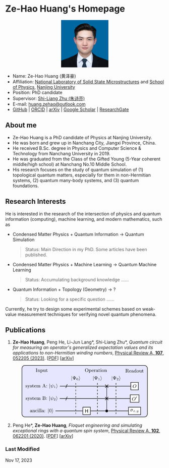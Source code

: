 # Ze-Hao Huang's Homepage

<div align=center>
    <img src="./ID_Photo.jpg" alt="image" width="150" height="auto">
</div>


- Name: Ze-Hao Huang (黄泽豪)
- Affiliation: [National Laboratory of Solid State Microstructures](https://vlssm.nju.edu.cn/main.htm) and [School of Physics](https://physics.nju.edu.cn/), [Nanjing University](https://www.nju.edu.cn/)
- Position: PhD candidate
- Supervisor: [Shi-Liang Zhu (朱诗亮)](https://physics.scnu.edu.cn/a/20201218/6945.html)
- E-mail: [huang.zehao@outlook.com](mailto:huang.zehao@outlook.com)
- [GitHub](https://github.com/zhhuang98)
 | [ORCID](https://orcid.org/0000-0002-1180-7673)
 | [arXiv](https://arxiv.org/a/huang_z_3.html)
 | [Google Scholar](https://scholar.google.cz/citations?hl=zh-CN&pli=1&user=Guq9h6AAAAAJ)
 | [ResearchGate](https://www.researchgate.net/profile/Ze-Hao-Huang)


## About me

- Ze-Hao Huang is a PhD candidate of Physics at Nanjing University.
- He was born and grew up in Nanchang City, Jiangxi Province, China.
- He received B.Sc. degree in Physics and Computer Science & Technology from Nanchang University in 2019.
- He was graduated from the Class of the Gifted Young (5-Year coherent middle/high school) at Nanchang No.10 Middle School.
- His research focuses on the study of quantum simulation of (1) topological quantum matters, especially for them in non-Hermitian systems, (2) quantum many-body systems, and (3) quantum foundations.


## Research Interests

He is interested in the research of the intersection of physics and quantum information (computing), machine learning, and modern mathematics, such as
- Condensed Matter Physics + Quantum Information -> Quantum Simulation
    > Status: Main Direction in my PhD. Some articles have been published.
- Condensed Matter Physics + Machine Learning -> Quantum Machine Learning
    > Status: Accumulating background knowledge ......
- Quantum Information + Topology (Geometry) -> ?
    > Status: Looking for a specific question ......

Currently, he try to design some experimental schemes based on weak-value measurement techniques for verifying novel quantum phenomena.


## Publications

1. **Ze-Hao Huang**, Peng He, Li-Jun Lang\*, Shi-Liang Zhu\*, *Quantum circuit for measuring an operator's generalized expectation values and its applications to non-Hermitian winding numbers*, [Physical Review A, **107**, 052205 (2023)](https://journals.aps.org/pra/abstract/10.1103/PhysRevA.107.052205).
\[[PDF](papers/Huang%20et%20al_2023_Quantum%20circuit%20for%20measuring%20an%20operator's%20generalized%20expectation%20values%20and.pdf)\]
\[[arXiv](https://arxiv.org/abs/2210.12732)\]

<div align=center>
    <img src="./figures/meas_circ.svg" alt="image" width="400" height="auto">
</div>

2. Peng He\*, **Ze-Hao Huang**, *Floquet engineering and simulating exceptional rings with a quantum spin system*, [Physical Review A, **102**, 062201 (2020)](https://journals.aps.org/pra/abstract/10.1103/PhysRevA.102.062201). 
\[[PDF](papers/He_Huang_2020_Floquet%20engineering%20and%20simulating%20exceptional%20rings%20with%20a%20quantum%20spin%20system.pdf)\]
\[[arXiv](https://arxiv.org/abs/2005.02703)\]


### Last Modified
Nov 17, 2023
